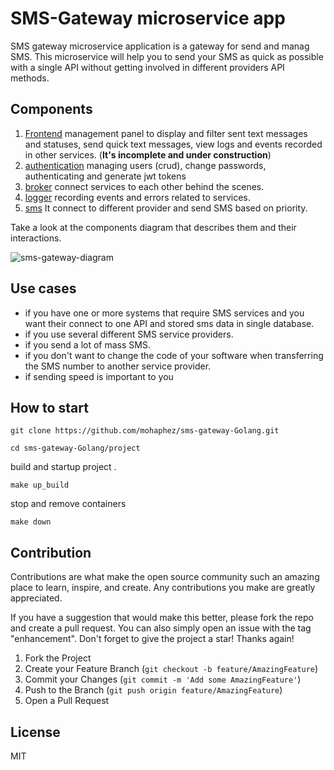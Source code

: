 # SMS-Gateway microservice app

SMS gateway microservice application is a gateway for send and manag SMS.
This microservice will help you to send your SMS as quick as possible with a single API without getting involved in different providers API methods.

## Components

1. [Frontend](/front-end) management panel to display and filter sent text messages and statuses, send quick text messages, view logs and events recorded in other services. (**It's incomplete and under construction**)
2. [authentication](/authentication-service) managing users (crud), change passwords, authenticating and generate jwt tokens
3. [broker](/broker-service) connect services to each other behind the scenes.
4. [logger](/logger-service) recording events and errors related to services.
5. [sms](/sms-service) It connect to different provider and send SMS based on priority.

Take a look at the components diagram that describes them and their interactions.

![sms-gateway-diagram](https://user-images.githubusercontent.com/20874565/202277834-462358da-2143-47ea-8be5-789157d87886.png)

## Use cases

- if you have one or more systems that require SMS services and you want their connect to one API and stored sms data in single database.
- if you use several different SMS service providers.
- if you send a lot of mass SMS.
- if you don't want to change the code of your software when transferring the SMS number to another service provider.
- if sending speed is important to you

## How to start

```
git clone https://github.com/mohaphez/sms-gateway-Golang.git
```

```
cd sms-gateway-Golang/project
```

build and startup project .

```
make up_build
```

stop and remove containers

```
make down
```

## Contribution

Contributions are what make the open source community such an amazing place to learn, inspire, and create. Any contributions you make are greatly appreciated.

If you have a suggestion that would make this better, please fork the repo and create a pull request. You can also simply open an issue with the tag "enhancement". Don't forget to give the project a star! Thanks again!

1. Fork the Project
2. Create your Feature Branch (`git checkout -b feature/AmazingFeature`)
3. Commit your Changes (`git commit -m 'Add some AmazingFeature'`)
4. Push to the Branch (`git push origin feature/AmazingFeature`)
5. Open a Pull Request

## License

MIT
